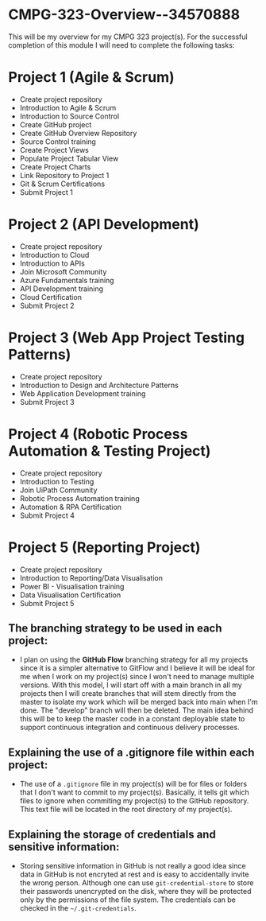 # CMPG-323-Overview--34570888
This will be my overview for my CMPG 323 project(s).
For the successful completion of this module I will need to complete the following tasks:
# Project 1 (Agile & Scrum)
* Create project repository
* Introduction to Agile & Scrum
* Introduction to Source Control
* Create GitHub project
* Create GitHub Overview Repository
* Source Control training
* Create Project Views
* Populate Project Tabular View
* Create Project Charts
* Link Repository to Project 1
* Git & Scrum Certifications
* Submit Project 1
# Project 2 (API Development)
* Create project repository
* Introduction to Cloud
* Introduction to APIs
* Join Microsoft Community
* Azure Fundamentals training
* API Development training
* Cloud Certification
* Submit Project 2
# Project 3 (Web App Project Testing Patterns)
* Create project repository
* Introduction to Design and Architecture Patterns
* Web Application Development training
* Submit Project 3
# Project 4 (Robotic Process Automation & Testing Project)
* Create project repository
* Introduction to Testing
* Join UiPath Community
* Robotic Process Automation training
* Automation & RPA Certification
* Submit Project 4
# Project 5 (Reporting Project)
* Create project repository
* Introduction to Reporting/Data Visualisation
* Power BI - Visualisation training
* Data Visualisation Certification
* Submit Project 5

## The branching strategy to be used in each project:
* I plan on using the **GitHub Flow** branching strategy for all my projects since it is a simpler alternative to GitFlow and I believe it will be ideal for me when I work on my project(s) since I won't need to manage multiple versions.
With this model, I will start off with a main branch in all my projects then I will create branches that will stem directly from the master to isolate my work which will be merged back into main when I'm done. The "develop" branch will then be deleted.
The main idea behind this will be to keep the master code in a constant deployable state to support continuous integration and continuous delivery processes.

## Explaining the use of a .gitignore file within each project:
* The use of a `.gitignore` file in my project(s) will be for files or folders that I don't want to commit to my project(s). Basically, it tells git which files to ignore when commiting my project(s) to the GitHub repository. This text file will be located in the root directory of my project(s).

## Explaining the storage of credentials and sensitive information:
* Storing sensitive information in GitHub is not really a good idea since data in GitHub is not encryted at rest and is easy to accidentally invite the wrong person. Although one can use `git-credential-store` to store their passwords unencrypted on the disk, where they will be protected only by the permissions of the file system. The credentials can be checked in the `~/.git-credentials`.
